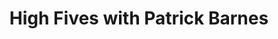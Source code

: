 ﻿---
title: High Fives with Patrick Barnes
description: We sat down and talked with Patrick Barnes, CEO of Advocately about using free offers to get prospects to book meetings with you.
coverImage: ./img/podcast/podcast-image-17.jpg
refLink: leadiq.com

audioLinks: https://w.soundcloud.com/player/?url=https%3A%2F%2Fapi.soundcloud.com%2Ftracks%2F343242341&amp;auto_play=false&amp;show_artwork=true&amp;visual=true&amp;origin=twitter
webImage: ./img/podcast/video-img/image-17.png
---